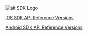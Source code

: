 ![alt SDK Logo](https://d1g04oefhuhm4y.cloudfront.net/media/uploads/sdk_home_title_image_result.png)

[iOS SDK API Reference Versions](api-reference/ios.md)

[Android SDK API Reference Versions](api-reference/android.md)